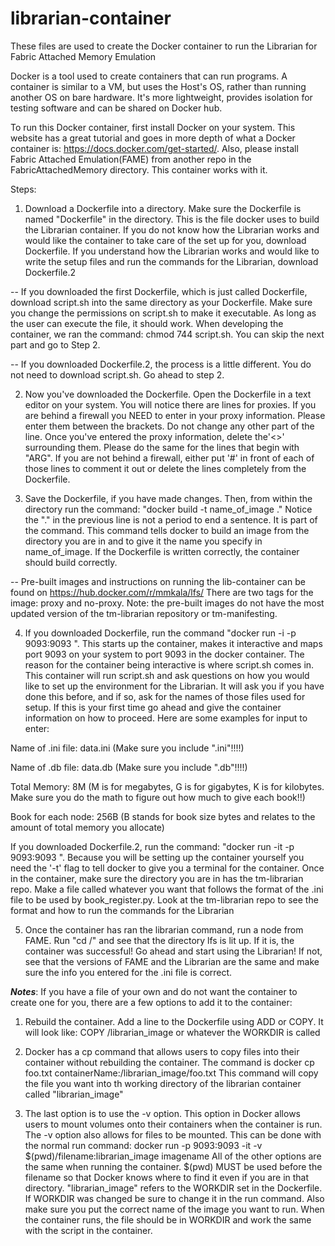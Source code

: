 # librarian-container
These files are used to create the Docker container to run the Librarian for Fabric Attached Memory Emulation

Docker is a tool used to create containers that can run programs. A container is similar to a VM, but uses the Host's OS, rather than running another OS on bare hardware. It's more lightweight, provides isolation for testing software and can be shared on Docker hub.

To run this Docker container, first install Docker on your system. This website has a great tutorial and goes in more depth of what a Docker container is: https://docs.docker.com/get-started/. Also, please install Fabric Attached Emulation(FAME) from another repo in the FabricAttachedMemory directory. This container works with it.

Steps:
1. Download a Dockerfile into a directory. Make sure the Dockerfile is named "Dockerfile" in the directory. This is the file docker uses to build the Librarian container. If you do not know how the Librarian works and would like the container to take care of the set up for you, download Dockerfile. If you understand how the Librarian works and would like to write the setup files and run the commands for the Librarian, download Dockerfile.2

-- If you downloaded the first Dockerfile, which is just called Dockerfile, download script.sh into the same directory as your Dockerfile. Make sure you change the permissions on script.sh to make it executable. As long as the user can execute the file, it should work. When developing the container, we ran the command: chmod 744 script.sh. You can skip the next part and go to Step 2.

-- If you downloaded Dockerfile.2, the process is a little different. You do not need to download script.sh. Go ahead to step 2.

2. Now you've downloaded the Dockerfile. Open the Dockerfile in a text editor on your system. You will notice there are lines for proxies. If you are behind a firewall you NEED to enter in your proxy information. Please enter them between the brackets. Do not change any other part of the line. Once you've entered the proxy information, delete the'<>' surrounding them. Please do the same for the lines that begin with "ARG". If you are not behind a firewall, either put '#' in front of each of those lines to comment it out or delete the lines completely from the Dockerfile. 

3. Save the Dockerfile, if you have made changes. Then, from within the directory run the command: "docker build -t name_of_image ." Notice the "." in the previous line is not a period to end a sentence. It is part of the command. This command tells docker to build an image from the directory you are in and to give it the name you specify in name_of_image. If the Dockerfile is written correctly, the container should build correctly.

-- Pre-built images and instructions on running the lib-container can be found on https://hub.docker.com/r/mmkala/lfs/ There are two tags for the image: proxy and no-proxy. Note: the pre-built images do not have the most updated version of the tm-librarian repository or tm-manifesting.

4. If you downloaded Dockerfile, run the command "docker run -i -p 9093:9093 <name of image>". This starts up the container, makes it interactive and maps port 9093 on your system to port 9093 in the docker container. The reason for the container being interactive is where script.sh comes in. This container will run script.sh and ask questions on how you would like to set up the environment for the Librarian. It will ask you if you have done this before, and if so, ask for the names of those files used for setup. If this is your first time go ahead and give the container information on how to proceed. Here are some examples for input to enter:
  
Name of .ini file: data.ini (Make sure you include ".ini"!!!!)

Name of .db file: data.db (Make sure you include ".db"!!!!)

Total Memory: 8M (M is for megabytes, G is for gigabytes, K is for kilobytes. Make sure you do the math to figure out how much to give each book!!)

Book for each node: 256B (B stands for book size bytes and relates to the amount of total memory you allocate)
  
  If you downloaded Dockerfile.2, run the command: "docker run -it -p 9093:9093 <name of image>". Because you will be setting up the container yourself you need the '-t' flag to tell docker to give you a terminal for the container. Once in the container, make sure the directory you are in has the tm-librarian repo. Make a file called whatever you want that follows the format of the .ini file to be used by book_register.py. Look at the tm-librarian repo to see the format and how to run the commands for the Librarian
  
5. Once the container has ran the librarian command, run a node from FAME. Run "cd /" and see that the directory lfs is lit up. If it is, the container was successful! Go ahead and start using the Librarian! If not, see that the versions of FAME and the Librarian are the same and make sure the info you entered for the .ini file is correct.


***Notes***: If you have a file of your own and do not want the container to create one for you, there are a few options to add it to the container:

 1) Rebuild the container. Add a line to the Dockerfile using ADD or COPY. It will look like: COPY <filename>/librarian_image or whatever the WORKDIR is called
  
 2) Docker has a cp command that allows users to copy files into their container without rebuilding the container. The command is docker cp foo.txt containerName:/librarian_image/foo.txt
  This command will copy the file you want into th working directory of the librarian container called "librarian_image"
  
 3) The last option is to use the -v option. This option in Docker allows users to mount volumes onto their containers when the container is run. The -v option also allows for files to be mounted. This can be done with the normal run command:
  docker run -p 9093:9093 -it -v $(pwd)/filename:librarian_image imagename
  All of the other options are the same when running the container. $(pwd) MUST be used before the filename so that Docker knows where to find it even if you are in that directory. "librarian_image" refers to the WORKDIR set in the Dockerfile. If WORKDIR was changed be sure to change it in the run command. Also make sure you put the correct name of the image you want to run. When the container runs, the file should be in WORKDIR and work the same with the script in the container.
  
